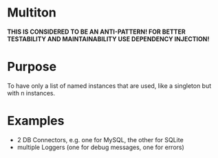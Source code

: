 # Multiton

**THIS IS CONSIDERED TO BE AN ANTI-PATTERN! FOR BETTER TESTABILITY AND MAINTAINABILITY USE DEPENDENCY INJECTION!**

# Purpose

To have only a list of named instances that are used, like a singleton but with n instances.

# Examples

* 2 DB Connectors, e.g. one for MySQL, the other for SQLite
* multiple Loggers (one for debug messages, one for errors)
